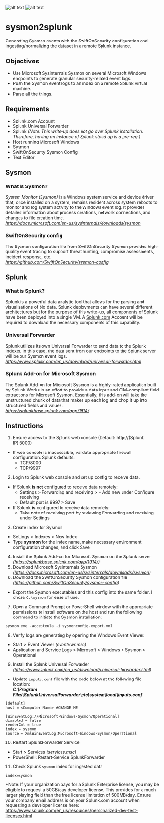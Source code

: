 ![alt text](https://encrypted-tbn0.gstatic.com/images?q=tbn%3AANd9GcTWZszcRQrmUkjlRKlL2PuLO9Yk_aSLcm0iTA&usqp=CAU) ![alt text](https://threatconnect.com/wp-content/uploads/Splunk_Logo_Website.png)
# sysmon2splunk
Generating Sysmon events with the SwiftOnSecurity configuration and ingesting/normalizing the dataset in a remote Splunk instance.

## Objectives
* Use Microsoft Sysinternals Sysmon on several Microsoft Windows endpoints to generate granular security-related event logs.
* Push the Sysmon event logs to an index on a remote Splunk virtual machine.
* Parse all the things.

## Requirements
* [Splunk.com](https://www.splunk.com) Account
* Splunk Universal Forwarder
* Splunk   *(Note: This write-up does not go over Splunk installation. Therefore, having an instance of Splunk stood up is a pre-req.)*
* Host running Microsoft Windows
* Sysmon
* SwiftOnSecurity Sysmon Config
* Text Editor


## Sysmon
### What is Sysmon?
*System Monitor (Sysmon)* is a Windows system service and device driver that, once installed on a system, remains resident across system reboots to monitor and log system activity to the Windows event log. It provides detailed information about process creations, network connections, and changes to file creation time.  
*https://docs.microsoft.com/en-us/sysinternals/downloads/sysmon*

### SwiftOnSecurity config 
The Sysmon configuration file from SwiftOnSecurity Sysmon provides high-quality event tracing to support threat hunting, compromise assessments, incident response, etc.  
*https://github.com/SwiftOnSecurity/sysmon-config*



## Splunk
### What is Splunk?
Splunk is a powerful data analytic tool that allows for the parsing and visualizations of big data. Splunk deployments can have several different architectures but for the purpose of this write-up, all components of Splunk have been deployed into a single VM. A [Splunk.com](https://www.splunk.com) Account will be required to download the necessary components of this capability. 

### Universal Forwarder
Splunk utilizes its own Universal Forwarder to send data to the Splunk indexer. In this case, the data sent from our endpoints to the Splunk server will be our Sysmon event logs.  
*https://www.splunk.com/en_us/download/universal-forwarder.html*

### Splunk Add-on for Microsoft Sysmon
The Splunk Add-on for Microsoft Sysmon is a highly-rated application built by Splunk Works in an effort to provide a data input and CIM-compliant field extractions for Microsoft Sysmon. Essentially, this add-on will take the unstructured chunk of data that makes up each log and chop it up into structured fields and values.  
*https://splunkbase.splunk.com/app/1914/*

## Instructions
1. Ensure access to the Splunk web console (Default: http://(Splunk IP):8000)  
  * If web console is inaccessible, validate appropriate firewall configuration. Splunk defaults:
    * TCP/8000
    * TCP/9997
2. Login to Splunk web console and set up config to receive data.  
  * If Splunk **is not** configured to receive data remotely:  
    * Settings > Forwarding and receiving > + Add new under Configure receiving  
    * Default port is 9997 > Save  
  * If Splunk **is** configured to receive data remotely:  
    * Take note of receiving port by reviewing Forwarding and receiving under Settings  
3. Create index for Sysmon  
  * Settings > Indexes > New Index  
  * Type **sysmon** for the index name, make necessary environment configuration changes, and click Save  
4. Install the Splunk Add-on for Microsoft Sysmon on the Splunk server *(https://splunkbase.splunk.com/app/1914/)*  
5. Download Microsoft Sysinternals Sysmon *(https://docs.microsoft.com/en-us/sysinternals/downloads/sysmon)*  
6. Download the SwiftOnSecurity Sysmon configuration file *(https://github.com/SwiftOnSecurity/sysmon-config)*
  * Export the Sysmon executables and this config into the same folder. I chose `C:\sysmon` for ease of use.
7. Open a Command Prompt or PowerShell window with the appropriate permissions to install software on the host and run the following command to initiate the Sysmon installation: 
```
sysmon.exe -accepteula -i sysmonconfig-export.xml
```
8. Verify logs are generating by opening the Windows Event Viewer.  
  * Start > Event Viewer *(eventvwr.msc)*  
  * Application and Service Logs > Microsoft > Windows > Sysmon > Operational  
9. Install the Splunk Universal Forwarder *(https://www.splunk.com/en_us/download/universal-forwarder.html)*
  * Update `inputs.conf` file with the code below at the following file location:  
***C:\Program Files\SplunkUniversalForwarder\etc\system\local\inputs.conf***
```
[default]
host = <Computer Name> #CHANGE ME

[WinEventLog://Microsoft-Windows-Sysmon/Operational]
disabled = false
renderXml = true
index = sysmon
source = XmlWinEventLog:Microsoft-Windows-Sysmon/Operational
```
10. Restart SplunkForwarder Service
  * Start > Services *(services.msc)*
  * PowerShell: Restart-Service SplunkForwarder  
11. Check Splunk `sysmon` index for ingested data
```
index=sysmon
```

*Note: If your organization pays for a Splunk Enterprise license, you may be eligible to request a 50GB/day developer license. This provides for a much larger playing field than the free license limitation of 500MB/day. Ensure your company email address is on your Splunk.com account when requesting a developer license here: https://www.splunk.com/en_us/resources/personalized-dev-test-licenses.html  

